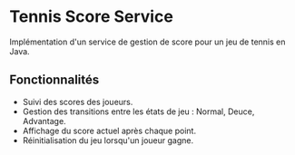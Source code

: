 # Tennis Score Service
Implémentation d'un service de gestion de score pour un jeu de tennis en Java.

## Fonctionnalités
- Suivi des scores des joueurs.
- Gestion des transitions entre les états de jeu : Normal, Deuce, Advantage.
- Affichage du score actuel après chaque point.
- Réinitialisation du jeu lorsqu'un joueur gagne.
